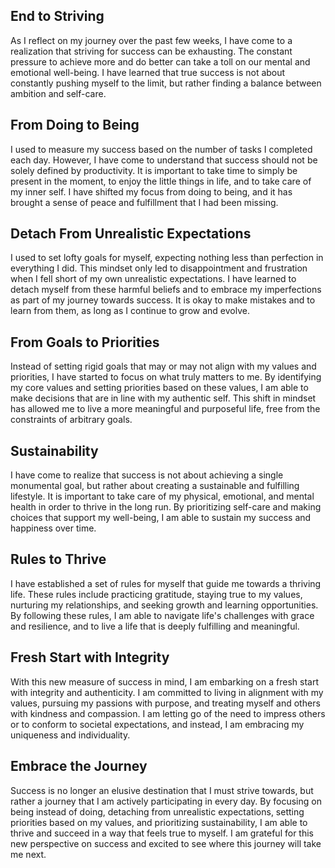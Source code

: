## End to Striving

As I reflect on my journey over the past few weeks, I have come to a realization that striving for success can be exhausting. The constant pressure to achieve more and do better can take a toll on our mental and emotional well-being. I have learned that true success is not about constantly pushing myself to the limit, but rather finding a balance between ambition and self-care.

## From Doing to Being

I used to measure my success based on the number of tasks I completed each day. However, I have come to understand that success should not be solely defined by productivity. It is important to take time to simply be present in the moment, to enjoy the little things in life, and to take care of my inner self. I have shifted my focus from doing to being, and it has brought a sense of peace and fulfillment that I had been missing.

## Detach From Unrealistic Expectations

I used to set lofty goals for myself, expecting nothing less than perfection in everything I did. This mindset only led to disappointment and frustration when I fell short of my own unrealistic expectations. I have learned to detach myself from these harmful beliefs and to embrace my imperfections as part of my journey towards success. It is okay to make mistakes and to learn from them, as long as I continue to grow and evolve.

## From Goals to Priorities

Instead of setting rigid goals that may or may not align with my values and priorities, I have started to focus on what truly matters to me. By identifying my core values and setting priorities based on these values, I am able to make decisions that are in line with my authentic self. This shift in mindset has allowed me to live a more meaningful and purposeful life, free from the constraints of arbitrary goals.

## Sustainability

I have come to realize that success is not about achieving a single monumental goal, but rather about creating a sustainable and fulfilling lifestyle. It is important to take care of my physical, emotional, and mental health in order to thrive in the long run. By prioritizing self-care and making choices that support my well-being, I am able to sustain my success and happiness over time.

## Rules to Thrive

I have established a set of rules for myself that guide me towards a thriving life. These rules include practicing gratitude, staying true to my values, nurturing my relationships, and seeking growth and learning opportunities. By following these rules, I am able to navigate life's challenges with grace and resilience, and to live a life that is deeply fulfilling and meaningful.

## Fresh Start with Integrity

With this new measure of success in mind, I am embarking on a fresh start with integrity and authenticity. I am committed to living in alignment with my values, pursuing my passions with purpose, and treating myself and others with kindness and compassion. I am letting go of the need to impress others or to conform to societal expectations, and instead, I am embracing my uniqueness and individuality.

## Embrace the Journey

Success is no longer an elusive destination that I must strive towards, but rather a journey that I am actively participating in every day. By focusing on being instead of doing, detaching from unrealistic expectations, setting priorities based on my values, and prioritizing sustainability, I am able to thrive and succeed in a way that feels true to myself. I am grateful for this new perspective on success and excited to see where this journey will take me next.
